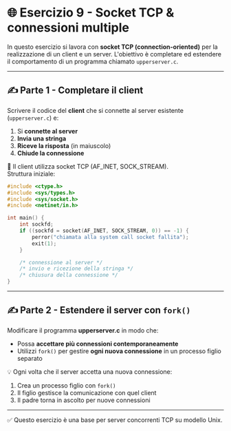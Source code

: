 # 🌐 Esercizio 9 - Socket TCP & connessioni multiple

In questo esercizio si lavora con **socket TCP (connection-oriented)** per la realizzazione di un client e un server. L'obiettivo è completare ed estendere il comportamento di un programma chiamato `upperserver.c`.

---

## ✍️ Parte 1 - Completare il client

Scrivere il codice del **client** che si connette al server esistente (`upperserver.c`) e:

1. Si **connette al server**
2. **Invia una stringa**
3. **Riceve la risposta** (in maiuscolo)
4. **Chiude la connessione**

📌 Il client utilizza socket TCP (AF_INET, SOCK_STREAM).  
Struttura iniziale:

```c
#include <ctype.h>
#include <sys/types.h>
#include <sys/socket.h>
#include <netinet/in.h>

int main() {
    int sockfd;
    if ((sockfd = socket(AF_INET, SOCK_STREAM, 0)) == -1) {
        perror("chiamata alla system call socket fallita");
        exit(1);
    }

    /* connessione al server */
    /* invio e ricezione della stringa */
    /* chiusura della connessione */
}
```

---

## ✍️ Parte 2 - Estendere il server con `fork()`

Modificare il programma **upperserver.c** in modo che:

- Possa **accettare più connessioni contemporaneamente**
- Utilizzi `fork()` per gestire **ogni nuova connessione** in un processo figlio separato

💡 Ogni volta che il server accetta una nuova connessione:
1. Crea un processo figlio con `fork()`
2. Il figlio gestisce la comunicazione con quel client
3. Il padre torna in ascolto per nuove connessioni

---

✅ Questo esercizio è una base per server concorrenti TCP su modello Unix.
